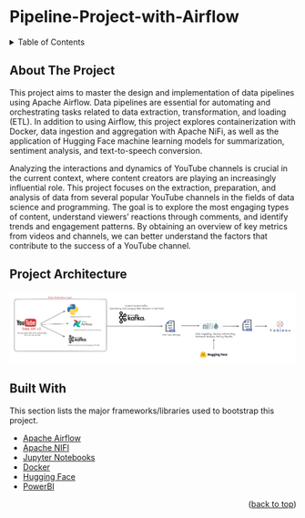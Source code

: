 # Pipeline-Project-with-Airflow

<!-- TABLE OF CONTENTS -->
<details>
  <summary>Table of Contents</summary>
  <ol>
    <li>
      <a href="#about-the-project">About The Project</a>
    </li>
     <li>
      <a href="#project-architecture">Project Architecture</a>
    </li>
    <li>
      <a href="#built-with">Built With</a>
    </li>
  </ol>
</details>




<!-- ABOUT THE PROJECT -->
## About The Project
This project aims to master the design and implementation of data pipelines using Apache Airflow. Data pipelines are essential for automating and orchestrating tasks related to data extraction, transformation, and loading (ETL). In addition to using Airflow, this project explores containerization with Docker, data ingestion and aggregation with Apache NiFi, as well as the application of Hugging Face machine learning models for summarization, sentiment analysis, and text-to-speech conversion.

Analyzing the interactions and dynamics of YouTube channels is crucial in the current context, where content creators are playing an increasingly influential role. This project focuses on the extraction, preparation, and analysis of data from several popular YouTube channels in the fields of data science and programming. The goal is to explore the most engaging types of content, understand viewers’ reactions through comments, and identify trends and engagement patterns. By obtaining an overview of key metrics from videos and channels, we can better understand the factors that contribute to the success of a YouTube channel.


## Project Architecture
<img src="project architecture.png" alt="Project Architecture Diagram" />

## Built With

This section lists the major frameworks/libraries used to bootstrap this project.

* [Apache Airflow](https://airflow.apache.org/)
* [Apache NIFI](https://nifi.apache.org/)
* [Jupyter Notebooks](https://jupyter.org/)
* [Docker](https://www.docker.com/)
* [Hugging Face](https://huggingface.co/)
* [PowerBI](https://powerbi.microsoft.com/)



<p align="right">(<a href="#readme-top">back to top</a>)</p>










